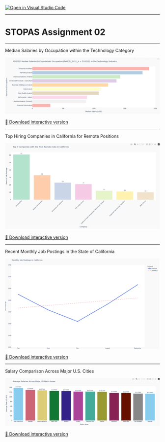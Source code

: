 [![Open in Visual Studio Code](https://classroom.github.com/assets/open-in-vscode-2e0aaae1b6195c2367325f4f02e2d04e9abb55f0b24a779b69b11b9e10269abc.svg)](https://classroom.github.com/online_ide?assignment_repo_id=18925730&assignment_repo_type=AssignmentRepo)
___

# STOPAS Assignment 02
___

Median Salaries by Occupation within the Technology Category

![Fig 01](plots/fig_01_salary_by_occupation.png)

[🔗 Download interactive version](plots/fig_01_salary_by_occupation.html)

---

Top Hiring Companies in California for Remote Positions

![Fig 02](plots/fig_02_remote_jobs_ca.png)

[🔗 Download interactive version](plots/fig_02_remote_jobs_ca.html)

---

Recent Monthly Job Postings in the State of California

![Fig 03](plots/fig_03_monthly_trends_ca.png)

[🔗 Download interactive version](plots/fig_03_monthly_trends_ca.html)

---

Salary Comparison Across Major U.S. Cities

![Fig 04](plots/fig_04_salary_by_city.png)

[🔗 Download interactive version](plots/fig_04_salary_by_city.html)
